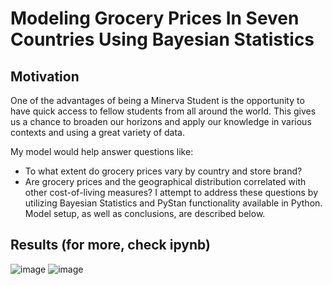 # Modeling Grocery Prices In Seven Countries  Using Bayesian Statistics
## Motivation
One of the advantages of being a Minerva Student is the opportunity to have quick access to fellow students from all around the world. This gives us a chance to broaden our horizons and apply our knowledge in various contexts and using a great variety of data. 

My model would help answer questions like: 
- To what extent do grocery prices vary by country and store brand? 
- Are grocery prices and the geographical distribution correlated with other cost-of-living measures?
I attempt to address these questions by utilizing Bayesian Statistics and PyStan functionality available in Python. Model setup, as well as conclusions, are described below. 
## Results (for more, check ipynb)
![image](https://user-images.githubusercontent.com/44281687/121325045-f3685b00-c919-11eb-9fac-1dcb06c4a14a.png)
![image](https://user-images.githubusercontent.com/44281687/121325087-fc592c80-c919-11eb-825b-e1a69ee7d3d8.png)
